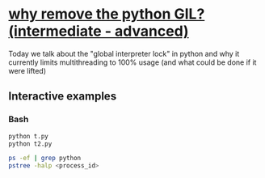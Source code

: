 # [why remove the python GIL? (intermediate - advanced)](https://youtu.be/6g79qGQo2-Q)

Today we talk about the "global interpreter lock" in python and why it currently limits multithreading to 100% usage (and what could be done if it were lifted)

## Interactive examples

### Bash

```bash
python t.py
python t2.py

ps -ef | grep python
pstree -halp <process_id>
```

